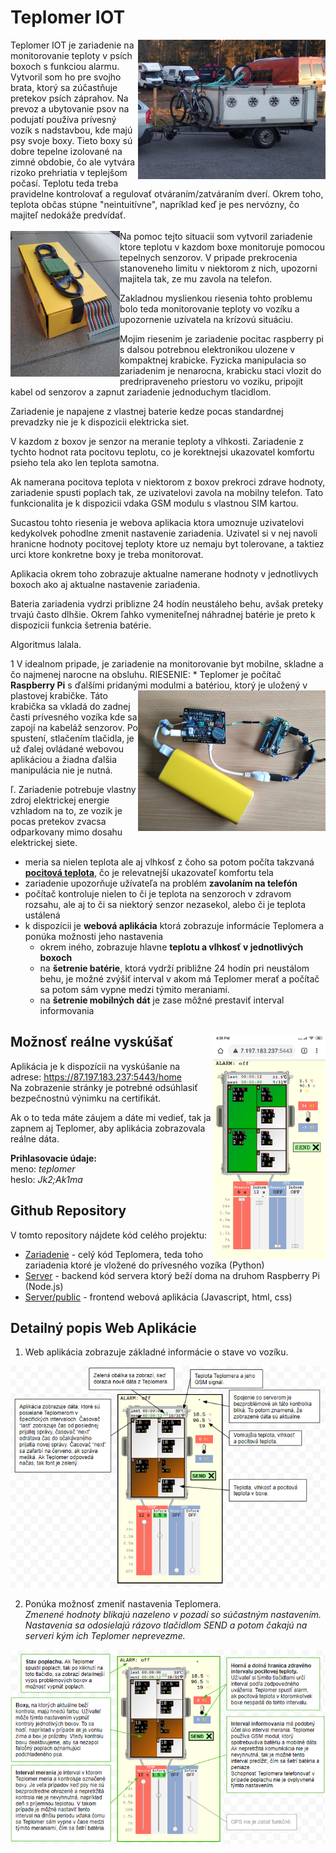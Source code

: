 # Teplomer IOT

<img align="right" src="/.doc/trailer.png" width="300">
Teplomer IOT je zariadenie na monitorovanie teploty v psích boxoch s funkciou alarmu. Vytvoril som ho pre svojho brata, ktorý sa zúčastňuje pretekov psích záprahov. 
Na prevoz a ubytovanie psov na podujatí používa prívesný vozík s nadstavbou, kde majú psy svoje boxy. Tieto boxy sú dobre tepelne izolované na zimné obdobie, čo ale vytvára rizoko prehriatia v teplejšom počasí. Teplotu teda treba pravidelne kontrolovať a regulovať otváraním/zatváraním dverí. Okrem toho, teplota občas stúpne "neintuitívne", napríklad keď je pes nervózny, čo majiteľ nedokáže predvídať.
<br><br>
<img align="left" src="/.doc/box.png" width="175">
Na pomoc tejto situacii som vytvoril zariadenie ktore teplotu v kazdom boxe monitoruje pomocou tepelnych senzorov. V pripade prekrocenia stanoveneho limitu v niektorom z nich, upozorni majitela tak, ze mu zavola na telefon.

Zakladnou myslienkou riesenia tohto problemu bolo teda monitorovanie teploty vo vozíku a upozornenie uzívatela na krízovú situáciu.

Mojim riesenim je zariadenie pocitac raspberry pi s dalsou potrebnou elektronikou ulozene v kompaktnej krabicke. Fyzicka manipulacia so zariadenim je nenarocna, krabicku staci vlozit do predripraveneho priestoru vo voziku, pripojit kabel od senzorov a zapnut zariadenie jednoduchym tlacidlom. 

Zariadenie je napajene z vlastnej baterie kedze pocas standardnej prevadzky nie je k dispozicii elektricka siet.

V kazdom z boxov je senzor na meranie teploty a vlhkosti. Zariadenie z tychto hodnot rata pocitovu teplotu, co je korektnejsi ukazovatel komfortu psieho tela ako len teplota samotna.

Ak namerana pocitova teplota v niektorom z boxov prekroci zdrave hodnoty, zariadenie spusti poplach tak, ze uzivatelovi zavola na mobilny telefon. Tato funkcionalita je k dispozicii vdaka GSM modulu s vlastnou SIM kartou.

Sucastou tohto riesenia je webova aplikacia ktora umoznuje uzivatelovi kedykolvek pohodlne zmenit nastavenie zariadenia. 
Uzivatel si v nej navoli hranicne hodnoty pocitovej teploty ktore uz nemaju byt tolerovane, a taktiez urci ktore konkretne boxy je treba monitorovat.

Aplikacia okrem toho zobrazuje aktualne namerane hodnoty v jednotlivych boxoch ako aj aktualne nastavenie zariadenia.

Bateria zariadenia vydrzi priblizne 24 hodín neustáleho behu, avšak preteky trvajú často dlhšie. Okrem ľahko vymeniteľnej náhradnej batérie je preto k dispozicii funkcia šetrenia batérie. 

Algoritmus lalala.


1 V idealnom pripade, je zariadenie na monitorovanie byt mobilne, skladne a čo najmenej narocne na obsluhu. 
RIESENIE: * Teplomer je počítač **Raspberry Pi** s ďalšími pridanými modulmi <img align="right" src=".doc/hw.png" width="300" /> a batériou, ktorý je uložený v plastovej krabičke. Táto krabička sa vkladá do zadnej časti prívesného vozíka kde sa zapojí na kabeláž senzorov. Po spustení, stlačením tlačidla, je už ďalej ovládané webovou aplikáciou a žiadna ďalšia manipulácia nie je nutná.

ľ. Zariadenie potrebuje vlastny zdroj elektrickej energie vzhladom na to, ze vozik je pocas pretekov zvacsa odparkovany mimo dosahu elektrickej siete.



 * meria sa nielen teplota ale aj vlhkosť z čoho sa potom počíta takzvaná [**pocitová teplota**](https://en.wikipedia.org/wiki/Heat_index), čo je relevatnejší ukazovateľ komfortu tela
 * zariadenie upozorňuje užívateľa na problém **zavolaním na telefón**
 * počítač kontroluje nielen to či je teplota na senzoroch v zdravom rozsahu, ale aj to či sa niektorý senzor nezasekol, alebo či je teplota ustálená 
 * k dispozícii je **webová aplikácia** ktorá zobrazuje informácie Teplomera a ponúka možnosti jeho nastavenia
   * okrem iného, zobrazuje hlavne **teplotu a vlhkosť v jednotlivých boxoch**
   * na **šetrenie batérie**, ktorá vydrží približne 24 hodín pri neustálom behu, je možné zvýšiť interval v akom má Teplomer merať a počítač sa potom sám vypne medzi týmito meraniami.
   * na **šetrenie mobilných dát** je zase môžné prestaviť interval informovania
 

## Možnosť reálne vyskúšať <img align="right" src=".doc/screenshot.png" width="180" />
Aplikácia je k dispozícii na vyskúšanie na adrese: https://87.197.183.237:5443/home <br>
Na zobrazenie stránky je potrebné odsúhlasiť bezpečnostnú výnimku na certifikát.

Ak o to teda máte záujem a dáte mi vedieť, tak ja zapnem aj Teplomer, aby aplikácia zobrazovala reálne dáta. <br>

**Prihlasovacie údaje:** <br>
meno: _teplomer_ <br>
heslo: _Jk2;Ak1ma_ <br>

 
## Github Repository
V tomto repository nájdete kód celého projektu:
* [Zariadenie](https://github.com/MarekDrabik/Teplomer/tree/master/Zariadenie) - celý kód Teplomera, teda toho zariadenia ktoré je vložené do prívesného vozíka (Python)
* [Server](https://github.com/MarekDrabik/Teplomer/tree/master/Server) - backend kód servera ktorý beží doma na druhom Raspberry Pi (Node.js) 
* [Server/public](https://github.com/MarekDrabik/Teplomer/tree/master/Server/public) - frontend webová aplikácia (Javascript, html, css)


## Detailný popis Web Aplikácie

1. Web aplikácia zobrazuje základné informácie o stave vo vozíku.

<img float="center" src=".doc/informacieApp.png" />

2. Ponúka možnosť zmeniť nastavenia Teplomera.<br>
_Zmenené hodnoty blikajú nazeleno v pozadí so súčastným nastavením. Nastavenia sa odosielajú rázovo tlačidlom SEND a potom čakajú na serveri kým ich Teplomer neprevezme._
   
<img float="center" src=".doc/instrukcieApp.png" />
